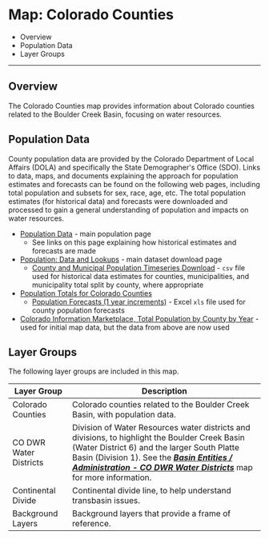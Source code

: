 # Map: Colorado Counties #

*   Overview
*   Population Data
*   Layer Groups

---------------

## Overview ##

The Colorado Counties map provides information about Colorado counties related to the Boulder Creek Basin,
focusing on water resources.

## Population Data ##

County population data are provided by the Colorado Department of Local Affairs (DOLA)
and specifically the State Demographer's Office (SDO).
Links to data, maps, and documents explaining the approach for population estimates and forecasts
can be found on the following web pages,
including total population and subsets for sex, race, age, etc.
The total population estimates (for historical data) and forecasts
were downloaded and processed to gain a general understanding of population and impacts on water resources.

*   [Population Data](https://demography.dola.colorado.gov/population/) - main population page
    +   See links on this page explaining how historical estimates and forecasts are made
*   [Population: Data and Lookups](https://demography.dola.colorado.gov/population/data) - main dataset download page
    +   [County and Municipal Population Timeseries Download](https://storage.googleapis.com/co-publicdata/county-muni-timeseries.csv) - `csv`
        file used for historical data estimates for counties, municipalities, and municipality total split by county, where appropriate
*   [Population Totals for Colorado Counties](https://demography.dola.colorado.gov/population/population-totals-counties/#population-totals-for-colorado-counties)
    +   [Population Forecasts (1 year increments)](https://drive.google.com/uc?export=download&id=0B-vz6H4k4SESdkNHSng2VGlEc1k) - Excel `xls` file
        used for county population forecasts
*   [Colorado Information Marketplace, Total Population by County by Year](https://data.colorado.gov/Demographics/Total-Population-by-County-by-Year/9dd2-kw29) - used
    for initial map data, but the data from above are now used

## Layer Groups ##

The following layer groups are included in this map.

| **Layer Group** | **Description** |
| -- | -- |
| Colorado Counties | Colorado counties related to the Boulder Creek Basin, with population data. |
| CO DWR Water Districts | Division of Water Resources water districts and divisions, to highlight the Boulder Creek Basin (Water District 6) and the larger South Platte Basin (Division 1).  See the [***Basin Entities / Administration - CO DWR Water Districts***](#map/entities-codwr-waterdistricts) map for more information. |
| Continental Divide | Continental divide line, to help understand transbasin issues. |
| Background Layers | Background layers that provide a frame of reference. |
